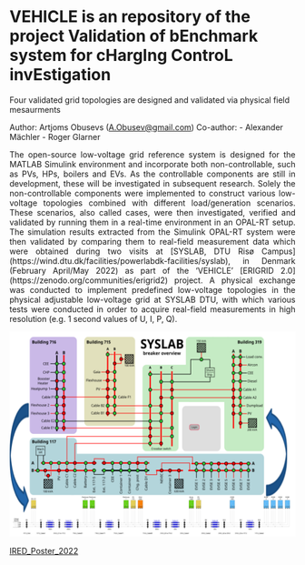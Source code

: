 # VEHICLE is an repository of the project Validation of bEnchmark system for cHargIng ControL invEstigation
Four validated grid topologies are designed and validated via physical field mesaurments

Author: Artjoms Obusevs (A.Obusev@gmail.com)
Co-author: - Alexander Mächler 
           - Roger Glarner 
<p align="justify">
The open-source low-voltage grid reference system is designed for the MATLAB Simulink environment and incorporate both non-controllable, such as PVs, HPs, boilers and EVs. As the controllable components are still in development, these will be investigated in subsequent research. Solely the non-controllable components were implemented to construct various low-voltage topologies combined with different load/generation scenarios. These scenarios, also called cases, were then investigated, verified and validated by running them in a real-time environment in an OPAL-RT setup. The simulation results extracted from the Simulink OPAL-RT system were then validated by comparing them to real-field measurement data which were obtained during two visits at [SYSLAB, DTU Risø Campus](https://wind.dtu.dk/facilities/powerlabdk-facilities/syslab), in Denmark (February April/May 2022) as part of the ‘VEHICLE’ [ERIGRID 2.0](https://zenodo.org/communities/erigrid2) project. A physical exchange was conducted to implement predefined low-voltage topologies in the physical adjustable low-voltage grid at SYSLAB DTU, with which various tests were conducted in order to acquire real-field measurements in high resolution (e.g. 1 second values of U, I, P, Q).
</p>

![Rural_Topology](img/Rural_Topology.png)

[IRED_Poster_2022](img/2022_10_IRED_Poster_A0_ISGAN-SIRFN_T4_PST-VEHICLE_v1.1.pdf)
